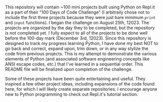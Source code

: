This repository will contain ~100 mini projects built using Python on Repl.it as a part of their "100 Days of Code Challenge" (I arbitraily chose not to include the first three projects because they were just bare minimum `print` and `input` functions). I began the challenge on August 25th, 12023. The projects are organized by the day they to be completed, but the repository is not completed yet. I fully expect to all of the projects to be done well before the 100-day mark (December 3rd, 12023). Since this repository is designed to track my progress learning Python, I have done my best NOT to go back and correct, expand upon, trim down, or in any way stylize the code from previous projects. This is my attempt to demonstrate the various elements of Python (and associated software engineering concepts like ANSI escape codes, etc.) that I've learned in a sequential order. This README file will be finalized upon completion of the challenge.

Some of these projects have been quite entertaining and useful. They inspired a few other project ideas, including expansions of the code found here, for which I will likely create separate repositories. I encourage anyone new to Python programming to check out Repl.it's tutorial section.    
